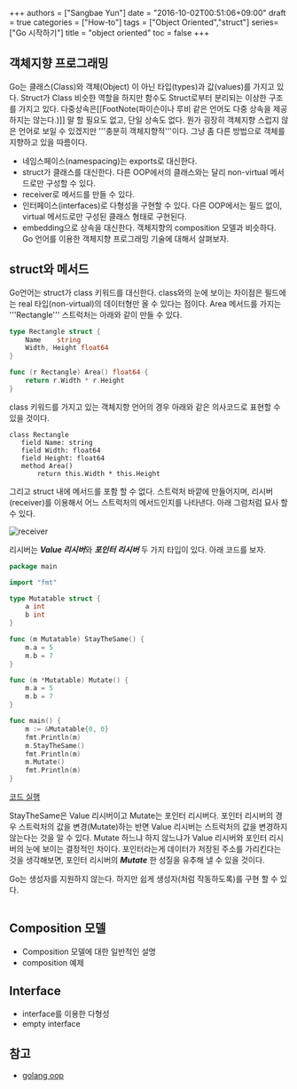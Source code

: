 +++
authors = ["Sangbae Yun"]
date = "2016-10-02T00:51:06+09:00"
draft = true 
categories = ["How-to"]
tags = ["Object Oriented","struct"]
series=["Go 시작하기"]
title = "object oriented"
toc = false
+++

## 객체지향 프로그래밍
Go는 클래스(Class)와 객체(Object) 이 아닌 타입(types)과 값(values)를 가지고 있다. Struct가 Class 비슷한 역할을 하지만 함수도 Struct로부터 분리되는 이상한 구조를 가지고 있다. 다중상속은[[FootNote(파이슨이나 루비 같은 언어도 다중 상속을 제공하지는 않는다.)]] 말 할 필요도 없고, 단일 상속도 없다. 뭔가 굉장히 객체지향 스럽지 않은 언어로 보일 수 있겠지만 '''충분히 객체지향적'''이다. 그냥 좀 다른 방법으로 객체를 지향하고 있을 따름이다.

  * 네임스페이스(namespacing)는 exports로 대신한다.  
  * struct가 클래스를 대신한다. 다른 OOP에서의 클래스와는 달리 non-virtual 메서드로만 구성할 수 있다.
  * receiver로 메서드를 만들 수 있다.
  * 인터페이스(interfaces)로 다형성을 구현할 수 있다. 다른 OOP에서는 필드 없이, virtual 메서드로만 구성된 클래스 형태로 구현된다.
  * embedding으로 상속을 대신한다. 객체지향의 composition 모델과 비슷하다.
Go 언어를 이용한 객체지향 프로그래밍 기술에 대해서 살펴보자.

## struct와 메서드
Go언어는 struct가 class 키워드를 대신한다. class와의 눈에 보이는 차이점은 필드에는 real 타입(non-virtual)의 데이터형만 올 수 있다는 점이다. Area 메서드를 가지는 '''Rectangle''' 스트럭처는 아래와 같이 만들 수 있다.
```go
type Rectangle struct {
	Name	string
	Width, Height float64
}

func (r Rectangle) Area() float64 {
    return r.Width * r.Height
}
```
class 키워드를 가지고 있는 객체지향 언어의 경우 아래와 같은 의사코드로 표현할 수 있을 것이다.
```
class Rectangle
   field Name: string
   field Width: float64
   field Height: float64
   method Area() 
       return this.Width * this.Height
```
그리고 struct 내에 메서드를 포함 할 수 없다. 스트럭처 바깥에 만들어지며, 리시버(receiver)를 이용해서 어느 스트럭처의 메서드인지를 나타낸다. 아래 그럼처럼 묘사 할 수 있다.

![receiver](https://docs.google.com/drawings/d/1rBOgYujGOIy9EL6U040nCSCC61pwzFe-BhoWNkVoksU/pub?w=756&h=205)

리시버는 ***Value 리시버***와 ***포인터 리시버*** 두 가지 타입이 있다. 아래 코드를 보자. 
```go
package main

import "fmt"

type Mutatable struct {
    a int
    b int
}

func (m Mutatable) StayTheSame() {
    m.a = 5
    m.b = 7
}

func (m *Mutatable) Mutate() {
    m.a = 5
    m.b = 7
}

func main() {
    m := &Mutatable{0, 0}
    fmt.Println(m)
    m.StayTheSame()
    fmt.Println(m)
    m.Mutate()
    fmt.Println(m)
}
```
[코드 실행](https://play.golang.org/p/RY6m5sE2H-)

StayTheSame은 Value 리시버이고 Mutate는 포인터 리시버다. 포인터 리시버의 경우 스트럭처의 값을 변경(Mutate)하는 반면 Value 리시버는 스트럭처의 값을 변경하지 않는다는 것을 알 수 있다. Mutate 하느냐 하지 않느냐가 Value 리시버와 포인터 리시버의 눈에 보이는 결정적인 차이다. 포인터라는게 데이터가 저장된 주소를 가리킨다는 것을 생각해보면, 포인터 리시버의 ***Mutate*** 한 성질을 유추해 낼 수 있을 것이다.

Go는 생성자를 지원하지 않는다. 하지만 쉽게 생성자(처럼 작동하도록)를 구현 할 수 있다.
```go
```

## Composition 모델 
  * Composition 모델에 대한 일반적인 설명
  * composition 예제 

## Interface
  * interface를 이용한 다형성
  * empty interface

## 참고
  * [golang oop](https://github.com/luciotato/golang-notes/blob/master/OOP.md)
